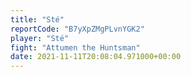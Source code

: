 ```yaml
---
title: "Sté"
reportCode: "B7yXpZMgPLvnYGK2"
player: "Sté"
fight: "Attumen the Huntsman"
date: 2021-11-11T20:08:04.971000+00:00
---
```

